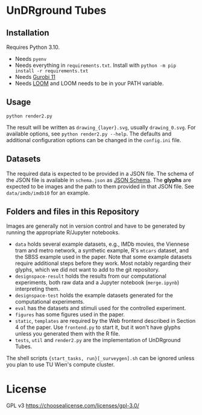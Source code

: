 # UnDRground Tubes

## Installation

Requires Python 3.10.

* Needs `pyenv`
* Needs everything in `requirements.txt`. Install with `python -m pip install -r requirements.txt`
* Needs [Gurobi 11](https://www.gurobi.com/)
* Needs [LOOM](https://github.com/ad-freiburg/loom) and LOOM needs to be in your PATH variable.

## Usage

`python render2.py`

The result will be written as `drawing_{layer}.svg`, usually `drawing_0.svg`. For available options, see `python render2.py --help`. The defaults and additional configuration options can be changed in the `config.ini` file.

## Datasets

The required data is expected to be provided in a JSON file. The schema of the JSON file is available in `schema.json` as [JSON Schema](https://json-schema.org/). The **glyphs** are expected to be images and the path to them provided in that JSON file. See `data/imdb/imdb10` for an example.

## Folders and files in this Repository

Images are generally not in version control and have to be generated by running the appropriate R/Jupyter notebooks.

* `data` holds several example datasets, e.g., IMDb movies, the Viennese tram and metro network, a synthetic example, R's `mtcars` dataset, and the SBSS example used in the paper. Note that some example datasets require additional steps before they work. Most notably regarding their glyphs, which we did not want to add to the git repository.
* `designspace-result` holds the results from our computational experiments, both raw data and a Jupyter notebook (`merge.ipynb`) interpreting them.
* `designspace-test` holds the example datasets generated for the computational experiments.
* `eval` has the datasets and stimuli used for the controlled experiment.
* `figures` has some figures used in the paper.
* `static`, `templates` are required by the Web frontend described in Section 4 of the paper. Use `frontend.py` to start it, but it won't have glyphs unless you generated them with the R file.
* `tests`, `util` and `render2.py` are the implementation of UnDRground Tubes.

The shell scripts `{start_tasks, run}[_surveygen].sh` can be ignored unless you plan to use TU Wien's compute cluster.

# License

GPL v3 https://choosealicense.com/licenses/gpl-3.0/
